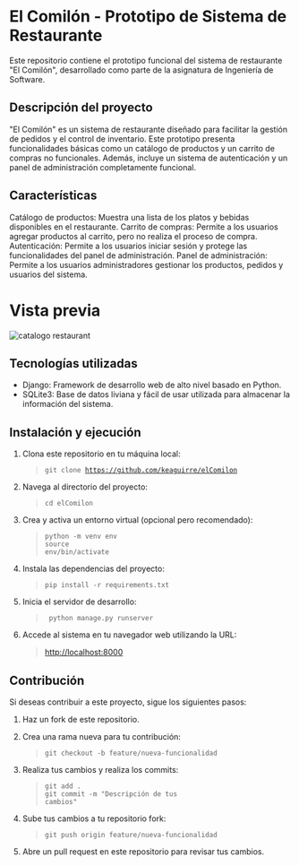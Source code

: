 # El Comilón - Prototipo de Sistema de Restaurante

Este repositorio contiene el prototipo funcional del sistema de restaurante "El Comilón", desarrollado como parte de la asignatura de Ingeniería de Software.

## Descripción del proyecto

"El Comilón" es un sistema de restaurante diseñado para facilitar la gestión de pedidos y el control de inventario. Este prototipo presenta funcionalidades básicas como un catálogo de productos y un carrito de compras no funcionales. Además, incluye un sistema de autenticación y un panel de administración completamente funcional.
## Características

Catálogo de productos: Muestra una lista de los platos y bebidas disponibles en el restaurante.
Carrito de compras: Permite a los usuarios agregar productos al carrito, pero no realiza el proceso de compra.
Autenticación: Permite a los usuarios iniciar sesión y protege las funcionalidades del panel de administración.
Panel de administración: Permite a los usuarios administradores gestionar los productos, pedidos y usuarios del sistema.

# Vista previa

![catalogo restaurant](/Documentos/preview.gif)

## Tecnologías utilizadas

- Django: Framework de desarrollo web de alto nivel basado en Python.
- SQLite3: Base de datos liviana y fácil de usar utilizada para almacenar la información del sistema.

## Instalación y ejecución

1. Clona este repositorio en tu máquina local:

   > <code>git clone https://github.com/keaguirre/elComilon</code>

2. Navega al directorio del proyecto:

   > <code>cd elComilon</code>

3. Crea y activa un entorno virtual (opcional pero recomendado):

    > <code>python -m venv env</code><br>
    > <code>source env/bin/activate</code>

4. Instala las dependencias del proyecto:

    > <code>pip install -r requirements.txt</code>

5. Inicia el servidor de desarrollo:

    > <code> python manage.py runserver </code>

6. Accede al sistema en tu navegador web utilizando la URL: <br> 
    > [http://localhost:8000](http://localhost:8000)
## Contribución

Si deseas contribuir a este proyecto, sigue los siguientes pasos:

1. Haz un fork de este repositorio.
2. Crea una rama nueva para tu contribución:
    > <code>git checkout -b feature/nueva-funcionalidad</code>

3. Realiza tus cambios y realiza los commits:

   > <code>git add .</code><br>
   > <code>git commit -m "Descripción de tus cambios"</code>

4. Sube tus cambios a tu repositorio fork:

    > <code>git push origin feature/nueva-funcionalidad</code>

5. Abre un pull request en este repositorio para revisar tus cambios.
